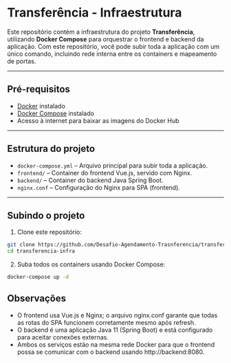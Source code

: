 # Transferência - Infraestrutura

Este repositório contém a infraestrutura do projeto **Transferência**, utilizando **Docker Compose** para orquestrar o frontend e backend da aplicação. Com este repositório, você pode subir toda a aplicação com um único comando, incluindo rede interna entre os containers e mapeamento de portas.

---

## Pré-requisitos

- [Docker](https://www.docker.com/get-started) instalado
- [Docker Compose](https://docs.docker.com/compose/install/) instalado
- Acesso à internet para baixar as imagens do Docker Hub

---

## Estrutura do projeto

- `docker-compose.yml` – Arquivo principal para subir toda a aplicação.
- `frontend/` – Container do frontend Vue.js, servido com Nginx.
- `backend/` – Container do backend Java Spring Boot.
- `nginx.conf` – Configuração do Nginx para SPA (frontend).

---

## Subindo o projeto

1. Clone este repositório:

```bash
git clone https://github.com/Desafio-Agendamento-Trasnferencia/transferencia-infra.git
cd transferencia-infra
```

2. Suba todos os containers usando Docker Compose:

```bash
docker-compose up -d
```

## Observações

- O frontend usa Vue.js e Nginx; o arquivo nginx.conf garante que todas as rotas do SPA funcionem corretamente mesmo após refresh.
- O backend é uma aplicação Java 11 (Spring Boot) e está configurado para aceitar conexões externas.
- Ambos os serviços estão na mesma rede Docker para que o frontend possa se comunicar com o backend usando http://backend:8080.
